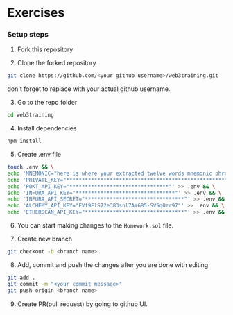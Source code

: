 # Exercises

### Setup steps

1. Fork this repository

2. Clone the forked repository

```bash
git clone https://github.com/<your github username>/web3training.git
```

don't forget to replace <your github username> with your actual github username.

3. Go to the repo folder

```bash
cd web3training
```

4. Install dependencies

```bash
npm install
```

5. Create .env file

```bash
touch .env && \
echo 'MNEMONIC="here is where your extracted twelve words mnemonic phrase should be put"' >> .env && \
echo 'PRIVATE_KEY="****************************************************"' >> .env && \
echo 'POKT_API_KEY="********************************"' >> .env && \
echo 'INFURA_API_KEY="********************************"' >> .env && \
echo 'INFURA_API_SECRET="********************************"' >> .env && \
echo 'ALCHEMY_API_KEY="EVf9FlS72e383snl7AY685-SVSqOzr97"' >> .env && \
echo 'ETHERSCAN_API_KEY="********************************"' >> .env &&
```

6. You can start making changes to the ```Homework.sol``` file.

7. Create new branch

```bash
git checkout -b <branch name>
```

8. Add, commit and push the changes after you are done with editing

```bash
git add .
git commit -m "<your commit message>"
git push origin <branch name>
```

9. Create PR(pull request) by going to github UI.